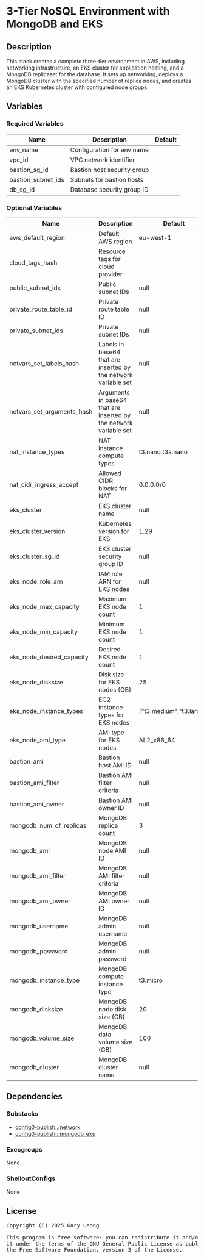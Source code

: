 # 3-Tier NoSQL Environment with MongoDB and EKS

## Description
This stack creates a complete three-tier environment in AWS, including networking infrastructure, an EKS cluster for application hosting, and a MongoDB replicaset for the database. It sets up networking, deploys a MongoDB cluster with the specified number of replica nodes, and creates an EKS Kubernetes cluster with configured node groups.

## Variables

### Required Variables

| Name | Description | Default |
|------|-------------|---------|
| env_name | Configuration for env name | &nbsp; |
| vpc_id | VPC network identifier | &nbsp; |
| bastion_sg_id | Bastion host security group | &nbsp; |
| bastion_subnet_ids | Subnets for bastion hosts | &nbsp; |
| db_sg_id | Database security group ID | &nbsp; |

### Optional Variables

| Name | Description | Default |
|------|-------------|---------|
| aws_default_region | Default AWS region | eu-west-1 |
| cloud_tags_hash | Resource tags for cloud provider | &nbsp; |
| public_subnet_ids | Public subnet IDs | null |
| private_route_table_id | Private route table ID | null |
| private_subnet_ids | Private subnet IDs | null |
| netvars_set_labels_hash | Labels in base64 that are inserted by the network variable set | null |
| netvars_set_arguments_hash | Arguments in base64 that are inserted by the network variable set | null |
| nat_instance_types | NAT instance compute types | t3.nano,t3a.nano |
| nat_cidr_ingress_accept | Allowed CIDR blocks for NAT | 0.0.0.0/0 |
| eks_cluster | EKS cluster name | null |
| eks_cluster_version | Kubernetes version for EKS | 1.29 |
| eks_cluster_sg_id | EKS cluster security group ID | null |
| eks_node_role_arn | IAM role ARN for EKS nodes | null |
| eks_node_max_capacity | Maximum EKS node count | 1 |
| eks_node_min_capacity | Minimum EKS node count | 1 |
| eks_node_desired_capacity | Desired EKS node count | 1 |
| eks_node_disksize | Disk size for EKS nodes (GB) | 25 |
| eks_node_instance_types | EC2 instance types for EKS nodes | ["t3.medium","t3.large"] |
| eks_node_ami_type | AMI type for EKS nodes | AL2_x86_64 |
| bastion_ami | Bastion host AMI ID | null |
| bastion_ami_filter | Bastion AMI filter criteria | null |
| bastion_ami_owner | Bastion AMI owner ID | null |
| mongodb_num_of_replicas | MongoDB replica count | 3 |
| mongodb_ami | MongoDB node AMI ID | null |
| mongodb_ami_filter | MongoDB AMI filter criteria | null |
| mongodb_ami_owner | MongoDB AMI owner ID | null |
| mongodb_username | MongoDB admin username | null |
| mongodb_password | MongoDB admin password | null |
| mongodb_instance_type | MongoDB compute instance type | t3.micro |
| mongodb_disksize | MongoDB node disk size (GB) | 20 |
| mongodb_volume_size | MongoDB data volume size (GB) | 100 |
| mongodb_cluster | MongoDB cluster name | null |

## Dependencies

### Substacks
- [config0-publish:::network](https://api-app.config0.com/web_api/v1.0/stacks/config0-publish/network)
- [config0-publish:::mongodb_eks](https://api-app.config0.com/web_api/v1.0/stacks/config0-publish/mongodb_eks)

### Execgroups
None

### ShelloutConfigs
None

## License
<pre>
Copyright (C) 2025 Gary Leong <gary@config0.com>

This program is free software: you can redistribute it and/or modify
it under the terms of the GNU General Public License as published by
the Free Software Foundation, version 3 of the License.
</pre>